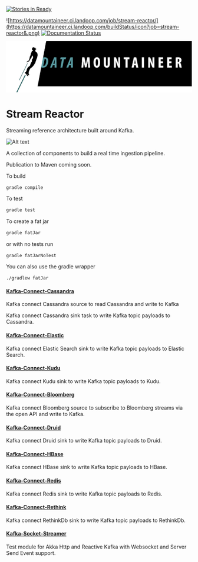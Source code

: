[![Stories in Ready](https://badge.waffle.io/datamountaineer/stream-reactor.png?label=ready&title=Ready)](https://waffle.io/datamountaineer/stream-reactor)
<!--[![Build Status](https://travis-ci.org/datamountaineer/stream-reactor.svg?branch=master)](https://travis-ci.org/datamountaineer/stream-reactor)-->
![https://datamountaineer.ci.landoop.com/job/stream-reactor/](https://datamountaineer.ci.landoop.com/buildStatus/icon?job=stream-reactor&.png)
[![Documentation Status](https://readthedocs.org/projects/streamreactor/badge/?version=latest)](http://docs.datamountaineer.com/en/latest/?badge=latest)
 
![](images/DM-logo.jpg)

# Stream Reactor
Streaming reference architecture built around Kafka. 

![Alt text](https://datamountaineer.files.wordpress.com/2016/01/stream-reactor-1.jpg?w=1320)

A collection of components to build a real time ingestion pipeline.

Publication to Maven coming soon.

To build

```bash
gradle compile
```

To test

```bash
gradle test
```

To create a fat jar

```bash
gradle fatJar
```

or with no tests run

```
gradle fatJarNoTest
```

You can also use the gradle wrapper

```
./gradlew fatJar
```

#### [Kafka-Connect-Cassandra](kafka-connect-cassandra/README.md)

Kafka connect Cassandra source to read Cassandra and write to Kafka

Kafka connect Cassandra sink task to write Kafka topic payloads to Cassandra.

#### [Kafka-Connect-Elastic](kafka-connect-elastic/README.md)

Kafka connect Elastic Search sink to write Kafka topic payloads to Elastic Search.

#### [Kafka-Connect-Kudu](kafka-connect-kudu/README.md)

Kafka connect Kudu sink to write Kafka topic payloads to Kudu.

#### [Kafka-Connect-Bloomberg](kafka-connect-bloomberg/README.md)

Kafka connect Bloomberg source to subscribe to Bloomberg streams via the open API and write to Kafka.

#### [Kafka-Connect-Druid](kafka-connect-druid/README.md)

Kafka connect Druid sink to write Kafka topic payloads to Druid.

#### [Kafka-Connect-HBase](kafka-connect-hbase/README.md)

Kafka connect HBase sink to write Kafka topic payloads to HBase.

#### [Kafka-Connect-Redis](kafka-connect-redis/README.md)

Kafka connect Redis sink to write Kafka topic payloads to Redis.

#### [Kafka-Connect-Rethink](kafka-connect-redis/README.md)

Kafka connect RethinkDb sink to write Kafka topic payloads to RethinkDb.

#### [Kafka-Socket-Streamer](kafka-socket-streamer/README.md)

Test module for Akka Http and Reactive Kafka with Websocket and Server Send Event support.
